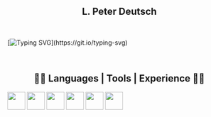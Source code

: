 <h2 align="center">
  L. Peter Deutsch
</h2>
<br />


[![Typing SVG](https://readme-typing-svg.herokuapp.com?font=DM+Sans&size=30&duration=3000&pause=3000&color=3AFBFF&background=3775FF00&center=true&vCenter=true&width=1000&lines=%22Iterar+es+humano%2C+'recursivar'+es+divino%22;To+iterate+is+human%2C+to+recurse+divine.)](https://git.io/typing-svg)


<br />
<h2 align="center">
  👨‍💻 Languages | Tools | Experience  👨‍💻
 </h2>
 

<a href="#"/><img src="https://cdn.jsdelivr.net/gh/devicons/devicon/icons/html5/html5-original.svg" width="40"/></a>
<a href="#"/><img src="https://cdn.jsdelivr.net/gh/devicons/devicon/icons/css3/css3-original.svg" width="40"/></a>
<a href="#"/><img src="https://cdn.jsdelivr.net/gh/devicons/devicon/icons/javascript/javascript-original.svg" width="40"/></a>
<img src="https://cdn.jsdelivr.net/gh/devicons/devicon/icons/dotnetcore/dotnetcore-original.svg" width="40"/>
<img src="https://cdn.jsdelivr.net/gh/devicons/devicon/icons/unity/unity-original-wordmark.svg" width="40"/>
<img src="https://cdn.jsdelivr.net/gh/devicons/devicon/icons/react/react-original.svg" width="40"/>

